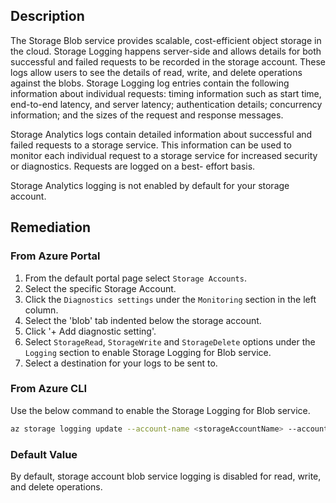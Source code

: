 ## Description

The Storage Blob service provides scalable, cost-efficient object storage in the cloud. Storage Logging happens server-side and allows details for both successful and failed requests to be recorded in the storage account. These logs allow users to see the details of read, write, and delete operations against the blobs. Storage Logging log entries contain the following information about individual requests: timing information such as start time, end-to-end latency, and server latency; authentication details; concurrency information; and the sizes of the request and response messages.

Storage Analytics logs contain detailed information about successful and failed requests to a storage service. This information can be used to monitor each individual request to a storage service for increased security or diagnostics. Requests are logged on a best- effort basis.

Storage Analytics logging is not enabled by default for your storage account.

## Remediation

### From Azure Portal

1. From the default portal page select `Storage Accounts`.
2. Select the specific Storage Account.
3. Click the `Diagnostics settings` under the `Monitoring` section in the left column.
4. Select the 'blob' tab indented below the storage account.
5. Click '+ Add diagnostic setting'.
6. Select `StorageRead`, `StorageWrite` and `StorageDelete` options under the `Logging` section to enable Storage Logging for Blob service.
7. Select a destination for your logs to be sent to.

### From Azure CLI

Use the below command to enable the Storage Logging for Blob service.

```bash
az storage logging update --account-name <storageAccountName> --account-key <storageAccountKey> --services b --log rwd --retention 90
```

### Default Value

By default, storage account blob service logging is disabled for read, write, and delete operations.
